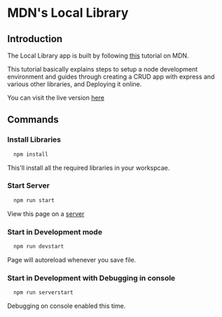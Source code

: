 # MDN's Local Library

## Introduction

The Local Library app is built by following [this](https://developer.mozilla.org/en-US/docs/Learn/Server-side/Express_Nodejs/Tutorial_local_library_website) tutorial on MDN.

This tutorial basically explains steps to setup a node development environment and guides through creating a CRUD app with express and various other libraries, and Deploying it online.

You can visit the live version [here](https://mdn-local-lib.herokuapp.com/)

## Commands

### Install Libraries

```js
  npm install
```

This'll install all the required libraries in your workspcae.

### Start Server

```js
  npm run start
```

View this page on a [server](http://localhost:3000/)

### Start in Development mode

```js
  npm run devstart
```

Page will autoreload whenever you save file.

### Start in Development with Debugging in console

```js
  npm run serverstart
```

Debugging on console enabled this time.
